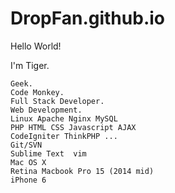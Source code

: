 DropFan.github.io
=================

Hello World!

I'm Tiger.

    Geek.
    Code Monkey.
    Full Stack Developer.
    Web Development.
    Linux Apache Nginx MySQL
    PHP HTML CSS Javascript AJAX
    CodeIgniter ThinkPHP ...
    Git/SVN
    Sublime Text  vim
    Mac OS X
    Retina Macbook Pro 15 (2014 mid)
    iPhone 6
